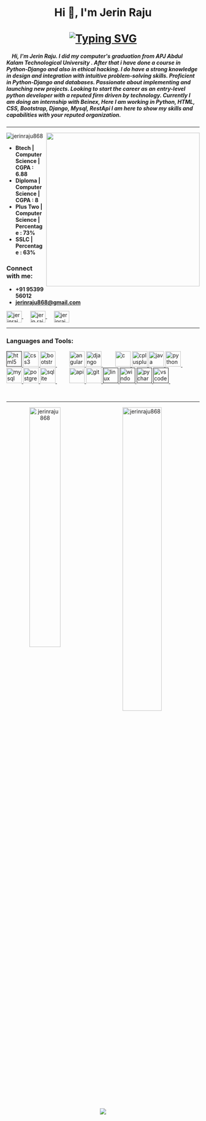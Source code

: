 <h1 align="center">Hi 👋, I'm Jerin Raju<br><br>
  <a href="https://git.io/typing-svg"><img src="https://readme-typing-svg.demolab.com?font=Fira+Code&size=25&pause=1000&center=true&vCenter=true&width=500&lines=I'm+a+Python+%26+Django+Developer;Full+Stack+Developer;Learning+Angular+Framework;Learning+Hacking" alt="Typing SVG" />
  </a>
</h1>

<h5>
&emsp;Hi, I'm Jerin Raju. I did my computer's graduation from APJ Abdul Kalam Technological University . After that i have done a course in Python-Django and also in ethical hacking. 
I do have a strong knowledge in design and integration with intuitive problem-solving skills. Proficient in Python-Django and databases. Passionate about implementing and launching new projects. Looking to start the career as an entry-level python developer with a reputed firm driven by technology.
Currently I am doing an internship with Beinex, Here I am working in Python, HTML, CSS, Bootstrap, Django, Mysql, RestApi 
I am here to show my skills and capabilities with your reputed organization.
</h5>
<hr>
<img align="right" width=400 src="https://media2.giphy.com/media/qgQUggAC3Pfv687qPC/giphy.gif">

<p align="left"> 
  <img src="https://komarev.com/ghpvc/?username=jerinraju868&label=Profile%20views&color=0e75b6&style=flat" alt="jerinraju868" /> 
</p>

- **Btech | Computer Science | CGPA : 6.88**
- **Diploma | Computer Science | CGPA : 8**
- **Plus Two | Computer Science | Percentage : 73%**
- **SSLC | Percentage : 63%**
<h3 align="left">Connect with me:</h3>

- **+91 95399 56012**
- **jerinraju868@gmail.com**


<p align="left">
 
  <a href="https://linkedin.com/in/jerinrajukottayam" target="blank">
    <img align="center" src="https://raw.githubusercontent.com/rahuldkjain/github-profile-readme-generator/master/src/images/icons/Social/linked-in-alt.svg" alt="jerinrajukottayam" height="30" width="40" />
  </a>&emsp;
  <a href="https://fb.com/jerin.raju.587268" target="blank">
    <img align="center" src="https://raw.githubusercontent.com/rahuldkjain/github-profile-readme-generator/master/src/images/icons/Social/facebook.svg" alt="jerin.raju.587268" height="30" width="40" />
  </a>&emsp;
  <a href="https://instagram.com/jerinraju12" target="blank">
    <img align="center" src="https://raw.githubusercontent.com/rahuldkjain/github-profile-readme-generator/master/src/images/icons/Social/instagram.svg" alt="jerinraju12" height="30" width="40" />
  </a>
</p>
<hr>

<h3 align="left">Languages and Tools:</h3>
<p align="left">
  
  <a href="" target="_blank" rel="noreferrer">
    <img src="https://img.icons8.com/color/1x/html-5.png" alt="html5" width="40" height="40"/>
  </a>
  
  <a href="https://www.w3schools.com/css/" target="_blank" rel="noreferrer"> 
    <img src="https://img.icons8.com/color/1x/css3.png" alt="css3" width="40" height="40"/> 
  </a>
    
  <a href="https://getbootstrap.com" target="_blank" rel="noreferrer">
    <img src="https://img.icons8.com/color/1x/bootstrap.png" alt="bootstrap" width="40" height="40"/> 
  </a>&emsp;&emsp;
  
  <a href="https://img.icons8.com/color/1x/angularjs.png" target="_blank" rel="noreferrer"> 
  <img src="https://img.icons8.com/color/1x/angularjs.png" alt="angular" width="40" height="40"/> 
 </a>
  
  <a href="https://www.djangoproject.com/" target="_blank" rel="noreferrer"> 
    <img src="https://cdn.worldvectorlogo.com/logos/django.svg" alt="django" width="40" height="40"/> 
  </a>&emsp;&emsp;
  
  <a href="https://www.cprogramming.com/" target="_blank" rel="noreferrer"> 
    <img src="https://img.icons8.com/fluency/1x/c-programming.png" alt="c" width="40" height="40"/> 
  </a> 
  
  <a href="https://www.w3schools.com/cpp/" target="_blank" rel="noreferrer"> 
    <img src="https://img.icons8.com/color/1x/c-plus-plus-logo.png" alt="cplusplus" width="40" height="40"/>
  </a>
   
  <a href="https://www.java.com" target="_blank" rel="noreferrer"> 
    <img src="https://img.icons8.com/color/1x/java-coffee-cup-logo--v2.png" alt="java" width="40" height="40"/> 
  </a>
    
  <a href="https://www.python.org" target="_blank" rel="noreferrer"> 
    <img src="https://img.icons8.com/color/1x/python--v2.png" alt="python" width="40" height="40"/> 
  </a> &emsp;&emsp;
  
  <a href="https://www.mysql.com/" target="_blank" rel="noreferrer"> 
    <img src="https://img.icons8.com/color/1x/mysql-logo.png" alt="mysql" width="40" height="40"/>
  </a> 
  
  <a href="https://www.postgresql.org" target="_blank" rel="noreferrer"> 
    <img src="https://img.icons8.com/color/1x/postgreesql.png" alt="postgresql" width="40" height="40"/> 
  </a> 

  <a href="https://www.sqlite.org/" target="_blank" rel="noreferrer"> 
    <img src="https://img.icons8.com/fluency/1x/database.png" alt="sqlite" width="40" height="40"/> 
  </a> &emsp;&emsp;
  
   <a href="https://git-scm.com/" target="_blank" rel="noreferrer"> 
    <img src="https://img.icons8.com/nolan/1x/api-settings.png" alt="api" width="40" height="40"/>
  </a>
  
  <a href="https://git-scm.com/" target="_blank" rel="noreferrer"> 
    <img src="https://img.icons8.com/color/1x/git.png" alt="git" width="40" height="40"/>
  </a>
 
  <a href="" rel="noreferrer"> 
    <img src="https://img.icons8.com/color/1x/linux.png" alt="linux" width="40" height="40"/> 
  </a> 
  
   <a href="" rel="noreferrer"> 
    <img src="https://img.icons8.com/color/1x/windows-11.png" alt="windows" width="40" height="40"/> 
  </a> 
  
   <a href="" rel="noreferrer"> 
    <img src="https://img.icons8.com/color/1x/pycharm.png" alt="pycharm" width="40" height="40"/> 
  </a>
   
  <a href="" rel="noreferrer"> 
    <img src="https://img.icons8.com/color/1x/visual-studio--v2.png" alt="vscode" width="40" height="40"/> 
  </a> 
  &emsp;&emsp;
</p>
<br>
<hr>


<p align="center">
    <img align="left" width=40% src="https://github-readme-stats.vercel.app/api/top-langs?username=jerinraju868&show_icons=true&locale=en&layout=compact" alt="jerinraju868" />
  <img align="center" width=45% src="https://github-readme-stats.vercel.app/api?username=jerinraju868&show_icons=true&locale=en&theme=merko" alt="jerinraju868" />
</p>
<br>

<p>
  <h1 align="center">
    <a align="left" href="https://git.io/streak-stats">
    <img src="https://streak-stats.demolab.com?user=jerinraju868&theme=radical" />
  </a>
  
   </h1>
</p>

 
